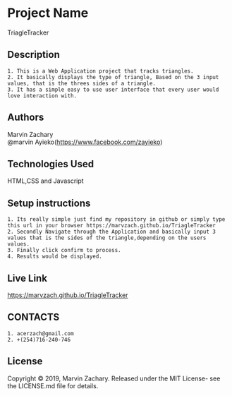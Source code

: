# Project Name
TriagleTracker
## Description
    1. This is a Web Application project that tracks triangles.
    2. It basically displays the type of triangle, Based on the 3 input values, that is the threes sides of a triangle.
    3. It has a simple easy to use user interface that every user would love interaction with.  
## Authors
Marvin Zachary  
@marvin Ayieko(https://www.facebook.com/zayieko)
## Technologies Used
HTML,CSS and Javascript
## Setup instructions
    1. Its really simple just find my repository in github or simply type this url in your browser https://marvzach.github.io/TriagleTracker
    2. Secondly Navigate through the Application and basically input 3 values that is the sides of the triangle,depending on the users values.
    3. Finally click confirm to process.
    4. Results would be displayed.

## Live Link
https://marvzach.github.io/TriagleTracker
## CONTACTS
    1. acerzach@gmail.com
    2. +(254)716-240-746
## License
Copyright © 2019, Marvin Zachary. Released under the MIT License- see the LICENSE.md file for details.
